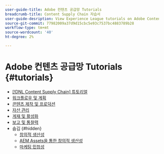 ```yaml
---
user-guide-title: Adobe 컨텐츠 공급망 Tutorials
breadcrumb-title: Content Supply Chain 자습서
user-guide-desription: View Experience League tutorials on Adobe Content Supply Chain, the simplified promise of Adobe's solutions to help organizations accelerate and scale content creation, improve content engagement and ROI, and deliver the content that fuels digital engagements buyers prefer.
source-git-commit: 77982009a37d9d15cbc5e93c7537bc4883789b28
workflow-type: tm+mt
source-wordcount: '40'
ht-degree: 2%

---
```



# Adobe 컨텐츠 공급망 Tutorials {#tutorials}

+ [[!DNL Content Supply Chain] 튜토리얼](overview.md)
+ [워크플로우 및 계획](workflow-and-planning.md)
+ [콘텐츠 제작 및 프로덕션](content-creation-and-production.md)
+ [자산 관리](asset-management.md)
+ [게재 및 활성화](delivery-and-activation.md)
+ [보고 및 통찰력](reporting-and-insights.md)
+ 숨김 {#hidden}
   + [창의적 생산성](creative-productivity.md)
   + [AEM Assets을 통한 창의적 생산성](creative-productivity-aemassets.md)
   + [마케팅 민첩성](marketing-agility.md)